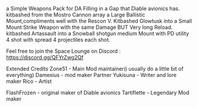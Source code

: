 a Simple Weapons Pack for DA Filling in a Gap that Diable avionics has.
kitbashed from the Mostro Cannon array a Large Ballistic Mount,compliments well with the Rescon V.
Kitbashed Glowtusk into a Small Mount Strike Weapon with the same Damage BUT Very long Reload.
kitbashed Artassault into a Snowball shotgun medium Mount with PD utility 4 shot with spread 4 projectiles each shot.

Feel free to join the Space Lounge on Discord : https://discord.gg/QFYrZwg2Qf

Extended Credits
Zone51 - Main Mod maintainer(i usually do a little bit of everything)
Damexius - mod maker Partner
Yukisuna - Writer and lore maker
Rico - Artist

FlashFrozen - original maker of Diable avionics
Tartiflette - Legendary Mod maker

